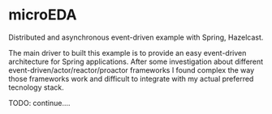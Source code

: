 microEDA
========

Distributed and asynchronous event-driven example with Spring, Hazelcast.

The main driver to built this example is to provide an easy event-driven architecture for Spring applications. After some investigation about different event-driven/actor/reactor/proactor frameworks I found complex the way those frameworks work and difficult to integrate with my actual preferred tecnology stack.

TODO: continue....
